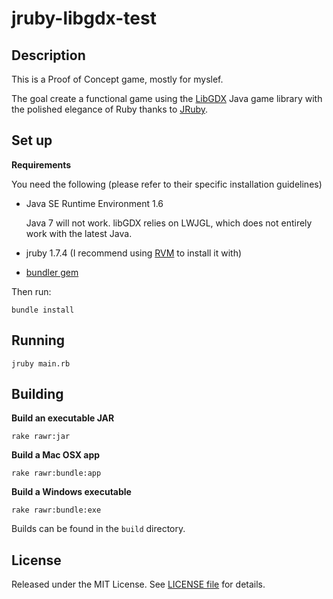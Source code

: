 jruby-libgdx-test
=================

## Description ##

This is a Proof of Concept game, mostly for myslef.

The goal create a functional game using the [LibGDX](http://libgdx.badlogicgames.com/) Java game library with the polished elegance of Ruby thanks to [JRuby](http://jruby.org/).

## Set up ##

**Requirements**

You need the following (please refer to their specific installation guidelines)

- Java SE Runtime Environment 1.6

  Java 7 will not work. libGDX relies on LWJGL, which does not entirely work with the latest Java.

- jruby 1.7.4 (I recommend using [RVM](http://rvm.io/) to install it with)
- [bundler gem](https://github.com/bundler/bundler)

Then run:

`bundle install`

## Running ##

    jruby main.rb

## Building ##

**Build an executable JAR**

    rake rawr:jar

**Build a Mac OSX app**

    rake rawr:bundle:app

**Build a Windows executable**

    rake rawr:bundle:exe

Builds can be found in the `build` directory.

## License ##

Released under the MIT License. See [LICENSE file](LICENSE) for details.